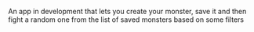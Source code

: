 An app in development that lets you create your monster, save it and then fight a random one from the list of saved monsters based on some filters
